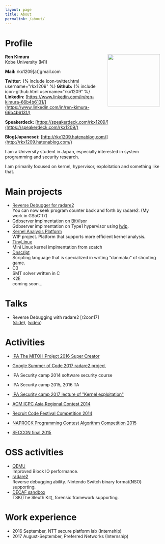 ```yaml
---
layout: page
title: About
permalink: /about/
---
```


# Profile
<img src="{{site.baseurl}}/images/renkimura.png" width="170" height="170" align="right">

**Ren Kimura**  
Kobe University (M1)

**Mail:** rkx1209[at]gmail.com

**Twitter:** {% include icon-twitter.html username="rkx1209" %}
**Github:** {% include icon-github.html username="rkx1209" %}  
**Linkedin:** [https://www.linkedin.com/in/ren-kimura-66b4b6131/](https://www.linkedin.com/in/ren-kimura-66b4b6131/)

**Speakerdeck:** [https://speakerdeck.com/rkx1209/](https://speakerdeck.com/rkx1209/)

**Blog(Japanese):** [http://rkx1209.hatenablog.com/](http://rkx1209.hatenablog.com/)



<p clear="right">
I am a University student in Japan, especially interested in system programming and security research.  

I am primarily focused on kernel, hypervisor, exploitation and something like that.
</p>

# Main projects
- [Reverse Debugger for radare2](https://radare.gitbooks.io/radare2book/content/debugger/revdebug.html)  
You can now seek program counter back and forth by radare2. (My work in GSoC'17)
- [Gdbserver implmentation on BitVisor](https://github.com/RKX1209/bitvisor-gdb)  
Gdbserver implmentation on Type1 hypervisor using [lwip](https://savannah.nongnu.org/projects/lwip/).
- [Kernel Analysis Platform](https://github.com/KernelAnalysisPlatform)  
WIP project. Platform that supports more efficient kernel analysis.
- [TinyLinux](https://github.com/RKX1209/TinyLinux)  
Mini Linux kernel implmentation from scatch
- [Dnscript](https://github.com/RKX1209/Dnscript)  
Scripting language that is specialized in writing "danmaku" of shooting game.
- C3  
SMT solver written in C
- K2E  
coming soon...

# Talks
- Reverse Debugging with radare2 [r2con17]  
([slide](https://speakerdeck.com/rkx1209/reverse-debugging-with-radare2)), ([video](https://youtu.be/2gcqLDGnKMc?t=39m34s))  

# Activities
- [IPA The MITOH Project 2016 Super Creator](https://www.ipa.go.jp/english/humandev/third.html)  

- [Google Summer of Code 2017 radare2 project](https://summerofcode.withgoogle.com/projects/#6182866204491776)  

- IPA Security camp 2014 software security course

- IPA Security camp 2015, 2016 TA

- [IPA Security camp 2017 lecture of "Kernel exploitation"](https://www.ipa.go.jp/jinzai/camp/2017/zenkoku2017_kougi.html#trkd2~3)  

- [ACM ICPC Asia Regional Contest 2014](http://icpc.iisf.or.jp/2014-waseda/)  

- [Recruit Code Festival Competition 2014](https://www.recruit-jinji.jp/recruitment/code_fes/)  

- [NAPROCK Programming Contest Algorithm Competition 2015](http://www.procon.gr.jp/?page_id=59761)  

- [SECCON final 2015](http://2015.seccon.jp/result.html)  


# OSS activities
- [QEMU](https://github.com/qemu/qemu/commits/master?author=rkx1209)  
Improved Block IO performance.  
- [radare2](https://github.com/radare/radare2/commits/master?author=rkx1209)  
Reverse debugging ability. Nintendo Switch binary format(NSO) supporting.  
- [DECAF sandbox](https://github.com/sycurelab/DECAF/commits/master?author=RKX1209)  
TSK(The Sleuth Kit), forensic framework supporting.  

# Work experience
- 2016 September, NTT secure platform lab (Internship)
- 2017 August-September, Preferred Networks (Internship)
